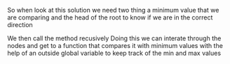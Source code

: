 So when look at this solution we need two thing a minimum value that we are comparing
and the head of the root to know if we are in the correct direction

We then call the method recusively
Doing this we can interate through the nodes and get to a function that compares it with minimum values
with the help of an outside global variable to keep track of the min and max values
